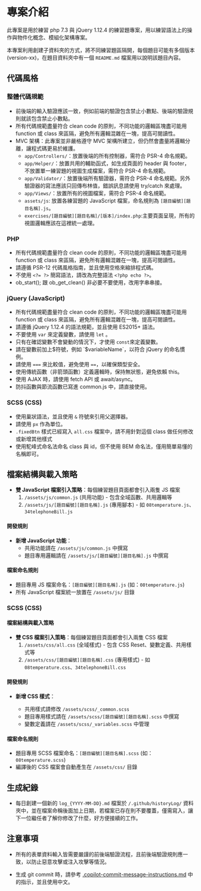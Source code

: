 # 專案介紹

此專案是用於練習 php 7.3 與 jQuery 1.12.4 的練習題專案，用以練習語法上的操作與物件化概念、模組化架構專案。

本專案利用創建子資料夾的方式，將不同練習題區隔開，每個題目可能有多個版本 (version-xx)，在題目資料夾中有一個 `README.md` 檔案用以說明該題目內容。

## 代碼風格

### 整體代碼規範

- 前後端的輸入驗證應該一致，例如前端的驗證包含禁止小數點、後端的驗證規則就該包含禁止小數點。
- 所有代碼規範盡量符合 clean code 的原則，不同功能的邏輯區塊盡可能用 function 或 class 來區隔，避免所有邏輯混雜在一塊，提高可閱讀性。
- MVC 架構：此專案並非嚴格遵守 MVC 架構所建立，但仍然會盡量將邏輯分離，讓程式碼更易於維護。
  - `app/Controllers/`：放置後端的所有控制器，需符合 PSR-4 命名規範。
  - `app/Helper/`：放置共用的輔助函式，如生成頁面的 header 與 footer，不放置單一練習題的視圖生成檔案，需符合 PSR-4 命名規範。
  - `app/Validator/`：放置後端所有驗證器，需符合 PSR-4 命名規範。另外驗證器的寫法應該只回傳布林值，錯誤訊息請使用 try/catch 來處理。
  - `app/Views/`：放置所有的視圖檔案，需符合 PSR-4 命名規範。
  - `assets/js`: 放置各練習題的 JavaScript 檔案，命名規則為 `[題目編號][題目名稱].js`。
  - `exercises/[題目編號][題目名稱]/[版本]/index.php`:主要頁面呈現，所有的視圖邏輯應該在這裡統一處理。

### PHP

- 所有代碼規範盡量符合 clean code 的原則，不同功能的邏輯區塊盡可能用 function 或 class 來區隔，避免所有邏輯混雜在一塊，提高可閱讀性。
- 請遵循 PSR-12 代碼風格指南，並且使用空格來縮排程式碼。
- 不使用 `<?= ?>` 簡寫語法，請改為完整語法 `<?php echo ?>`。
- ob_start(); 跟 ob_get_clean() 非必要不要使用，改用字串串接。

### jQuery (JavaScript)

- 所有代碼規範盡量符合 clean code 的原則，不同功能的邏輯區塊盡可能用 function 或 class 來區隔，避免所有邏輯混雜在一塊，提高可閱讀性。
- 請遵循 jQuery 1.12.4 的語法規範，並且使用 ES2015+ 語法。
- 不要使用 `var` 來定義變數，請使用 `let` 。
- 只有在確認變數不會變動的情況下，才使用 `const`來定義變數。
- 請在變數前加上$符號，例如 `$variableName`，以符合 jQuery 的命名慣例。
- 請使用 `===` 來比較值，避免使用 `==`，以確保類型安全。
- 使用傳統函數（非箭頭函數）定義邏輯時，保持無狀態，避免依賴 this。
- 使用 AJAX 時，請使用 fetch API 或 await/async。
- 防抖函數與節流函數已寫進 common.js 中，請直接使用。

### SCSS (CSS)

- 使用巢狀語法，並且使用 `&` 符號來引用父選擇器。
- 請使用 `px` 作為單位。
- `.fixedBtn` 樣式已經寫入 `all.css` 檔案中，請不用針對這個 class 做任何修改或新增其他樣式
- 使用駝峰式命名法命名 class 與 id，但不使用 BEM 命名法，僅用簡單易懂的名稱即可。

## 檔案結構與載入策略

- **雙 JavaScript 檔案引入策略**：每個練習題目頁面都會引入兩隻 JS 檔案
  1. `/assets/js/common.js` (共用功能) - 包含全域函數、共用邏輯等
  2. `/assets/js/[題目編號][題目名稱].js` (專用腳本) - 如 `08temperature.js`、`34telephoneBill.js`

#### 開發規則

- **新增 JavaScript 功能**：
  - 共用功能請在 `/assets/js/common.js` 中撰寫
  - 題目專用邏輯請在 `/assets/js/[題目編號][題目名稱].js` 中撰寫

#### 檔案命名規則

- 題目專用 JS 檔案命名：`[題目編號][題目名稱].js` (如：`08temperature.js`)
- 所有 JavaScript 檔案統一放置在 `/assets/js/` 目錄

### SCSS (CSS)

#### 檔案結構與載入策略

- **雙 CSS 檔案引入策略**：每個練習題目頁面都會引入兩隻 CSS 檔案
  1. `/assets/css/all.css` (全域樣式) - 包含 CSS Reset、變數定義、共用樣式等
  2. `/assets/css/[題目編號][題目名稱].css` (專用樣式) - 如 `08temperature.css`、`34telephoneBill.css`

#### 開發規則

- **新增 CSS 樣式**：

  - 共用樣式請修改 `/assets/scss/_common.scss`
  - 題目專用樣式請在 `/assets/scss/[題目編號][題目名稱].scss` 中撰寫
  - 變數定義請在 `/assets/scss/_variables.scss` 中管理

#### 檔案命名規則

- 題目專用 SCSS 檔案命名：`[題目編號][題目名稱].scss` (如：`08temperature.scss`)
- 編譯後的 CSS 檔案會自動產生在 `/assets/css/` 目錄

## 生成紀錄

- 每日創建一個新的 `log_{YYYY-MM-DD}.md` 檔案於 `/.github/historyLog/` 資料夾中，並在檔案命稱後面加上日期，若檔案已存在則不要覆蓋，僅需寫入，讓下一位繼任者了解你修改了什麼，好方便接續的工作。

## 注意事項

- 所有的表單資料輸入皆需要嚴謹的前後端驗證流程，且前後端驗證規則應一致，以防止惡意攻擊或注入攻擊等情況。

- 生成 git commit 時，請參考 [.copilot-commit-message-instructions.md](.copilot-commit-message-instructions.md) 中的指示，並且使用中文。
